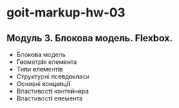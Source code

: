 # goit-markup-hw-03

## Модуль 3. Блокова модель. Flexbox.

- Блокова модель
- Геометрія елемента
- Типи елементів
- Структурні псевдокласи
- Основні концепції
- Властивості контейнера
- Властивості елемента
